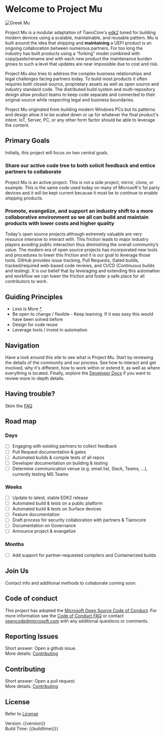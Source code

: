 # Welcome to Project Mu

![Greek Mu](img/project_mu.png)

Project Mu is a modular adaptation of TianoCore's [edk2](https://github.com/tianocore/edk2) tuned for building modern devices using a scalable, maintainable, and reusable pattern.  Mu is built around the idea that shipping and **maintaining** a UEFI product is an ongoing collaboration between numerous partners.  For too long the industry has built products using a "forking" model combined with copy/paste/rename and with each new product the maintenance burden grows to such a level that updates are near impossible due to cost and risk.  

Project Mu also tries to address the complex business relationships and legal challenges facing partners today.  To build most products it often requires both closed-source, proprietary assets as well as open source and industry standard code.  The distributed build system and multi-repository design allow product teams to keep code separate and connected to their original source while respecting legal and business boundaries.  

Project Mu originated from building modern Windows PCs but its patterns and design allow it to be scaled down or up for whatever the final product's intent.  IoT, Server, PC, or any other form factor should be able to leverage the content.  

## Primary Goals

Initially, this project will focus on two central goals.

### Share our active code tree to both solicit feedback and entice partners to collaborate

Project Mu is an active project.  This is not a side project, mirror, clone, or example.  This is the same code used today on many of Microsoft's 1st party devices and it will be kept current because it must be to continue to enable shipping products.  

### Promote, evangelize, and support an industry shift to a more collaborative environment so we all can build and maintain products with lower costs and higher quality

Today's open source projects although extremely valuable are very resource intensive to interact with.  This friction leads to major industry players avoiding public interaction thus diminishing the overall community’s value.  The modern era of open source projects has incorporated new tools and procedures to lower this friction and it is our goal to leverage those tools.  GitHub provides issue tracking, Pull Requests, Gated builds, tracked/required web-based code reviews, and CI/CD (Continuous builds and testing).   It is our belief that by leveraging and extending this automation and workflow we can lower the friction and foster a safe place for all contributors to work.  

## Guiding Principles

* Less is More [*](faq#is-this-really-following-less-is-more)
* Be open to change / flexible - Keep learning.  If it was easy this would have been solved before
* Design for code reuse
* Leverage tools / invest in automation

## Navigation

Have a look around this site to see what is Project Mu.  Start by reviewing the details of the community and our process.  See how to interact and get involved, why it's different, how to work within or extend it, as well as where everything is located.  Finally, explore the [Developer Docs](DeveloperDocs/developer_docs.md) if you want to review more in-depth details.  

## Having trouble?

Skim the [FAQ](faq)

## Road map

### Days

* [ ] Engaging with existing partners to collect feedback
* [ ] Pull Request documentation & gates
* [ ] Automated builds & compile tests of all repos
* [ ] Developer documentation on building & testing
* [ ] Determine communication venue (e.g. email list, Slack, Teams, ...), currently testing MS Teams

### Weeks

* [ ] Update to latest, stable EDK2 release
* [ ] Automated build & tests on a public platform
* [ ] Automated build & tests on Surface devices
* [ ] Feature documentation
* [ ] Draft process for security collaboration with partners & Tianocore
* [ ] Documentation on Governance
* [ ] Announce project & evangelize

### Months

* [ ] Add support for partner-requested compilers and Containerized builds

## Join Us

Contact info and additional methods to collaborate coming soon.

## Code of conduct

This project has adopted the [Microsoft Open Source Code of Conduct](https://opensource.microsoft.com/codeofconduct/).  For more information see the [Code of Conduct FAQ](https://opensource.microsoft.com/codeofconduct/faq/) or contact [opencode@microsoft.com](mailto:opencode@microsoft.com) with any additional questions or comments.

## Reporting Issues

Short answer: Open a github issue.  
More details: [Contributing](How/contributing)

## Contributing

Short answer: Open a pull request.  
More details: [Contributing](How/contributing)

## License

Refer to [License](license)

Version: {{version}}  
Build Time: {{buildtime()}}
